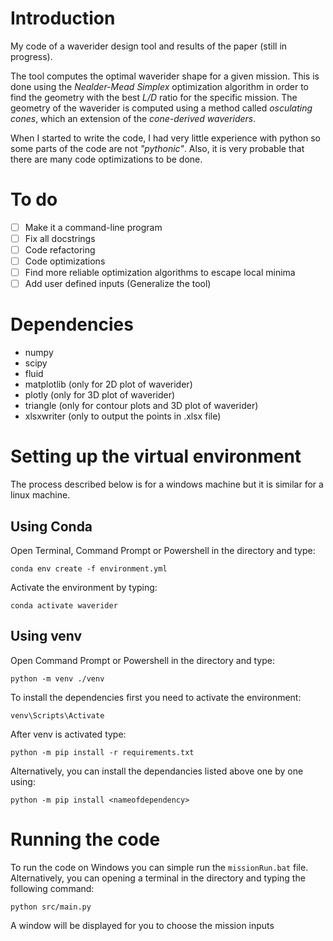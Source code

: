 # Introduction
My code of a waverider design tool and results of the paper (still in progress).

The tool computes the optimal waverider shape for a given mission. This is done using the *Nealder-Mead Simplex* optimization algorithm in order to find the geometry with the best *L/D* ratio for the specific mission. The geometry of the waverider is computed using a method called *osculating cones*, which an extension of the *cone-derived waveriders*.

When I started to write the code, I had very little experience with python so some parts of the code are not *"pythonic"*. Also, it is very probable that there are many code optimizations to be done.

# To do
- [ ] Make it a command-line program 
- [ ] Fix all docstrings
- [ ] Code refactoring
- [ ] Code optimizations
- [ ] Find more reliable optimization algorithms to escape local minima
- [ ] Add user defined inputs (Generalize the tool)

# Dependencies
- numpy
- scipy
- fluid
- matplotlib (only for 2D plot of waverider)
- plotly (only for 3D plot of waverider)
- triangle (only for contour plots and 3D plot of waverider)
- xlsxwriter (only to output the points in .xlsx file)

# Setting up the virtual environment
The process described below is for a windows machine but it is similar for a linux machine.

## Using Conda
Open Terminal, Command Prompt or Powershell in the directory and type: 
```
conda env create -f environment.yml
```
Activate the environment by typing:
```
conda activate waverider
```

## Using venv
Open Command Prompt or Powershell in the directory and type: 
```
python -m venv ./venv
```
To install the dependencies first you need to activate the environment:
```
venv\Scripts\Activate
```
After venv is activated type:
```
python -m pip install -r requirements.txt
```
Alternatively, you can install the dependancies listed above one by one using:
```
python -m pip install <nameofdependency>
```
# Running the code
To run the code on Windows you can simple run the `missionRun.bat` file. Alternatively, you can opening a terminal in the directory and typing the following command:
```
python src/main.py
```
A window will be displayed for you to choose the mission inputs
